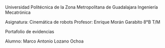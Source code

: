 Universidad Politécnica de la Zona Metropolitana de Guadalajara
Ingeniería Mecatrónica

Asignatura: Cinemática de robots
Profesor: Enrique Morán Garabito
8°B T/M

Portafolio de evidencias

Alumno: Marco Antonio Lozano Ochoa
